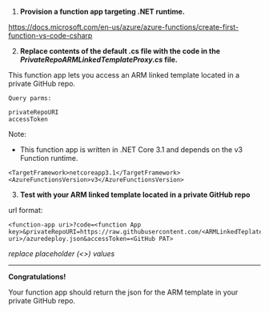 
1. **Provision a function app targeting .NET runtime.**

https://docs.microsoft.com/en-us/azure/azure-functions/create-first-function-vs-code-csharp


2. **Replace contents of the default .cs file with the code in the *PrivateRepoARMLinkedTemplateProxy.cs* file.**

This function app lets you access an ARM linked template located in a private GitHub repo. 

```
Query parms:

privateRepoURI
accessToken
```


Note:
- This function app is written in .NET Core 3.1 and depends on the v3 Function runtime.

```
<TargetFramework>netcoreapp3.1</TargetFramework>
<AzureFunctionsVersion>v3</AzureFunctionsVersion>
```

3. **Test with your ARM linked template located in a private GitHub repo**


url format:
```
<function-app uri>?code=<function App key>&privateRepoURI=https://raw.githubusercontent.com/<ARMLinkedTeplate uri>/azuredeploy.json&accessToken=<GitHub PAT>
```
*replace placeholder (<>) values*

---
**Congratulations!** 

Your function app should return the json for the ARM template in your private GitHub repo.


